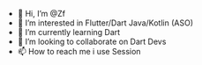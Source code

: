 - 👋 Hi, I’m @Zf
- 👀 I’m interested in Flutter/Dart Java/Kotlin <Assembly> (ASO) 
- 🌱 I’m currently learning Dart
- 💞️ I’m looking to collaborate on Dart Devs
- 📫 How to reach me i use Session

<!---
zf/zf is a ✨ special ✨ repository because its `README.md` (this file) appears on your GitHub profile.
You can click the Preview link to take a look at your changes.
--->
